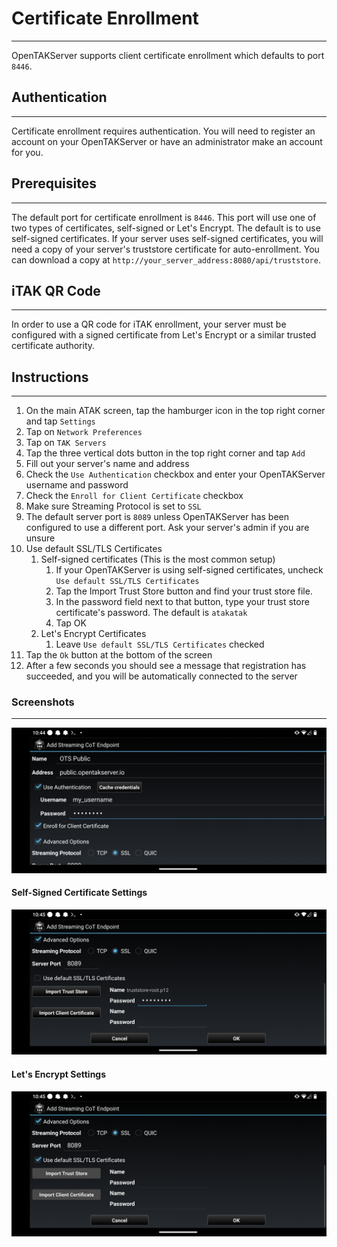 # Certificate Enrollment
***
OpenTAKServer supports client certificate enrollment which defaults to port `8446`.

## Authentication
***
Certificate enrollment requires authentication. You will need to register an account on your OpenTAKServer or
have an administrator make an account for you.

## Prerequisites
***
The default port for certificate enrollment is `8446`. This port will use one of two types of certificates, self-signed 
or Let's Encrypt. The default is to use self-signed certificates. If your server uses self-signed certificates, you will need
a copy of your server's truststore certificate for auto-enrollment. You can download a copy at 
`http://your_server_address:8080/api/truststore`.

## iTAK QR Code
***
In order to use a QR code for iTAK enrollment, your server must be configured with a signed certificate from Let's Encrypt
or a similar trusted certificate authority.


## Instructions
***
1. On the main ATAK screen, tap the hamburger icon in the top right corner and tap `Settings`
2. Tap on `Network Preferences`
3. Tap on `TAK Servers`
4. Tap the three vertical dots button in the top right corner and tap `Add`
5. Fill out your server's name and address
6. Check the `Use Authentication` checkbox and enter your OpenTAKServer username and password
7. Check the `Enroll for Client Certificate` checkbox
8. Make sure Streaming Protocol is set to `SSL`
9. The default server port is `8089` unless OpenTAKServer has been configured to use a different port. Ask your server's admin if you are unsure
10. Use default SSL/TLS Certificates
    1. Self-signed certificates (This is the most common setup)
        1. If your OpenTAKServer is using self-signed certificates, uncheck `Use default SSL/TLS Certificates`
        2. Tap the Import Trust Store button and find your trust store file.
        3. In the password field next to that button, type your trust store certificate's password. The default is `atakatak`
        4. Tap OK
    2. Let's Encrypt Certificates
        1. Leave `Use default SSL/TLS Certificates` checked
11. Tap the `Ok` button at the bottom of the screen
12. After a few seconds you should see a message that registration has succeeded, and you will be automatically connected to the server

### Screenshots

***

![!Settings](images/certificate_enrollment/server_settings.png)

#### Self-Signed Certificate Settings

![!Self-Signed Certificate Screenshot](images/certificate_enrollment/self_signed_settings.png)

#### Let's Encrypt Settings

![!Let's Encrypt Settings](images/certificate_enrollment/lets_encrypt_settings.png)